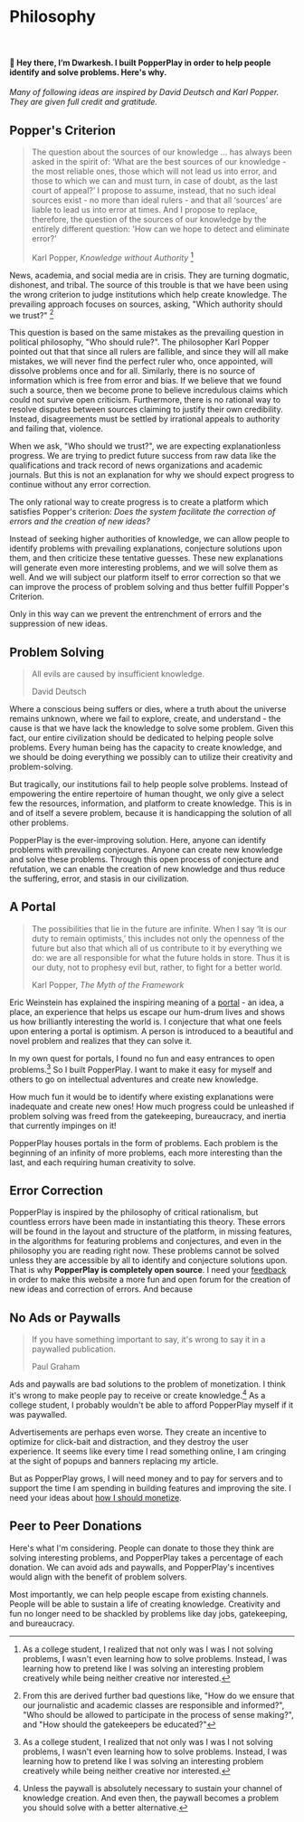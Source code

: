 # Philosophy

&nbsp;

#### 👋 Hey there, I’m Dwarkesh. I built PopperPlay in order to help people identify and solve problems. Here's why.

<!-- &nbsp; -->

_Many of following ideas are inspired by David Deutsch and Karl Popper. They are given full credit and gratitude._

## Popper's Criterion

> The question about the sources of our knowledge ... has always been asked in the spirit of: ‘What are the best sources of our knowledge - the most reliable ones, those which will not lead us into error, and those to which
> we can and must turn, in case of doubt, as the last court of appeal?’ I propose to assume, instead, that no such ideal sources exist - no more than ideal rulers - and that all ‘sources’ are liable to lead us into error at times. And I propose to replace, therefore, the question of the sources of our knowledge by the entirely different question: 'How can we hope to detect and eliminate error?'
>
> Karl Popper, *Knowledge without Authority* [^1]

News, academia, and social media are in crisis. They are turning dogmatic, dishonest, and tribal. The source of this trouble is that we have been using the wrong criterion to judge institutions which help create knowledge. The prevailing approach focuses on sources, asking, "Which authority should we trust?" [^2]

This question is based on the same mistakes as the prevailing question in political philosophy, "Who should rule?". The philosopher Karl Popper pointed out that that since all rulers are fallible, and since they will all make mistakes, we will never find the perfect ruler who, once appointed, will dissolve problems once and for all. Similarly, there is no source of information which is free from error and bias. If we believe that we found such a source, then we become prone to believe incredulous claims which could not survive open criticism. Furthermore, there is no rational way to resolve disputes between sources claiming to justify their own credibility. Instead, disagreements must be settled by irrational appeals to authority and failing that, violence.

When we ask, "Who should we trust?", we are expecting explanationless progress. We are trying to predict future success from raw data like the qualifications and track record of news organizations and academic journals. But this is not an explanation for why we should expect progress to continue without any error correction.

The only rational way to create progress is to create a platform which satisfies Popper's criterion: _Does the system facilitate the correction of errors and the creation of new ideas?_

Instead of seeking higher authorities of knowledge, we can allow people to identify problems with prevailing explanations, conjecture solutions upon them, and then criticize these tentative guesses. These new explanations will generate even more interesting problems, and we will solve them as well. And we will subject our platform itself to error correction so that we can improve the process of problem solving and thus better fulfill Popper's Criterion.

Only in this way can we prevent the entrenchment of errors and the suppression of new ideas.

## Problem Solving

> All evils are caused by insufficient knowledge.
>
> David Deutsch

Where a conscious being suffers or dies, where a truth about the universe remains unknown, where we fail to explore, create, and understand - the cause is that we have lack the knowledge to solve some problem. Given this fact, our entire civilization should be dedicated to helping people solve problems. Every human being has the capacity to create knowledge, and we should be doing everything we possibly can to utilize their creativity and problem-solving. 

But tragically, our institutions fail to help people solve problems. Instead of empowering the entire repertoire of human thought, we only give a select few the resources, information, and platform to create knowledge. This is in and of itself a severe problem, because it is handicapping the solution of all other problems.

PopperPlay is the ever-improving solution. Here, anyone can identify problems with prevailing conjectures. Anyone can create new knowledge and solve these problems. Through this open process of conjecture and refutation, we can enable the creation of new knowledge and thus reduce the suffering, error, and stasis in our civilization.

## A Portal

> The possibilities that lie in the future are infinite. When I say ‘It is our duty to remain optimists,’ this includes not only the openness of the future but also that which all of us contribute to it by everything we do: we are all responsible for what the future holds in store. Thus it is our duty, not to prophesy evil but, rather, to fight for a better world.
>
> Karl Popper, _The Myth of the Framework_

Eric Weinstein has explained the inspiring meaning of a [portal](https://www.youtube.com/watch?v=pb_yvBNLjNk) - an idea, a place, an experience that helps us escape our hum-drum lives and shows us how brilliantly interesting the world is. I conjecture that what one feels upon entering a portal is optimism. A person is introduced to a beautiful and novel problem and realizes that they can solve it.

In my own quest for portals, I found no fun and easy entrances to open problems.[^1] So I built PopperPlay. I want to make it easy for myself and others to go on intellectual adventures and create new knowledge.

How much fun it would be to identify where existing explanations were inadequate and create new ones! How much progress could be unleashed if problem solving was freed from the gatekeeping, bureaucracy, and inertia that currently impinges on it!

PopperPlay houses portals in the form of problems. Each problem is the beginning of an infinity of more problems, each more interesting than the last, and each requiring human creativity to solve. 

## Error Correction

PopperPlay is inspired by the philosophy of critical rationalism, but countless errors have been made in instantiating this theory. These errors will be found in the layout and structure of the platform, in missing features, in the algorithms for featuring problems and conjectures, and even in the philosophy you are reading right now. These problems cannot be solved unless they are accessible by all to identify and conjecture solutions upon. That is why **PopperPlay is completely open source**. I need your [feedback](https://popperplay.com/feedback) in order to make this website a more fun and open forum for the creation of new ideas and correction of errors. And because 

## No Ads or Paywalls

> If you have something important to say, it's wrong to say it in a paywalled publication.
>
> Paul Graham

Ads and paywalls are bad solutions to the problem of monetization. I think it's wrong to make people pay to receive or create knowledge.[^3] As a college student, I probably wouldn't be able to afford PopperPlay myself if it was paywalled.

Advertisements are perhaps even worse. They create an incentive to optimize for click-bait and distraction, and they destroy the user experience. It seems like every time I read something online, I am cringing at the sight of popups and banners replacing my article.

But as PopperPlay grows, I will need money and to pay for servers and to support the time I am spending in building features and improving the site. I need your ideas about [how I should monetize](https://popperplay.com/problem/Ri7rf6GspvuCuuVL1274).

## Peer to Peer Donations

Here's what I'm considering. People can donate to those they think are solving interesting problems, and PopperPlay takes a percentage of each donation. We can avoid ads and paywalls, and PopperPlay's incentives would align with the benefit of problem solvers.

Most importantly, we can help people escape from existing channels. People will be able to sustain a life of creating knowledge. Creativity and fun no longer need to be shackled by problems like day jobs, gatekeeping, and bureaucracy.



[^1]: As a college student, I realized that not only was I was I not solving problems, I wasn't even learning how to solve problems. Instead, I was learning how to pretend like I was solving an interesting problem creatively while being neither creative nor interested.
[^1]: I realize the irony of using a source to make this point. I'm not appealing to authority, only to good writing.
[^2]: From this are derived further bad questions like, "How do we ensure that our journalistic and academic classes are responsible and informed?", "Who should be allowed to participate in the process of sense making?", and "How should the gatekeepers be educated?"
[^3]:Unless the paywall is absolutely necessary to sustain your channel of knowledge creation. And even then, the paywall becomes a problem you should solve with a better alternative.


